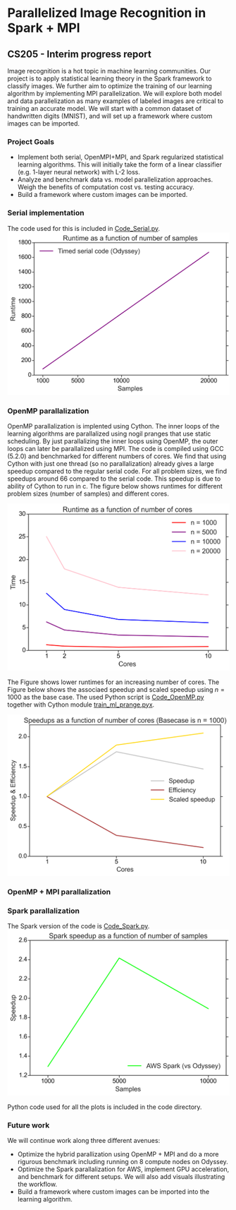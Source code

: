 # Parallelized Image Recognition in Spark + MPI
## CS205 - Interim progress report

Image recognition is a hot topic in machine learning communities. Our project is to apply statistical learning theory in the Spark framework to classify images. We further aim to optimize the training of our learning algorithm by implementing MPI parallelization. We will explore both model and data parallelization as many examples of labeled images are critical to training an accurate model. We will start with a common dataset of handwritten digits (MNIST), and will set up a framework where custom images can be imported.

### Project Goals
- Implement both serial, OpenMPI+MPI, and Spark regularized statistical learning algorithms. This will initially take the form of a linear classifier (e.g. 1-layer neural network) with L-2 loss.
- Analyze and benchmark data vs. model parallelization approaches. Weigh the benefits of computation cost vs. testing accuracy.
- Build a framework where custom images can be imported.

### Serial implementation

The code used for this is included in [Code_Serial.py](https://github.com/jdmaasakkers/cs205_prelimreport/blob/master/Code/Code_Serial.py).
![Serial-Runtimes](https://github.com/jdmaasakkers/cs205_prelimreport/blob/master/Sizes_Serial.png)


### OpenMP parallalization
OpenMP parallalization is implented using Cython. The inner loops of the learning algorithms are parallalized using nogil pranges that  use static scheduling. By just parallalizing the inner loops using OpenMP, the outer loops can later be parallalized using MPI. The code is compiled using GCC (5.2.0) and benchmarked for different numbers of cores. We find that using Cython with just one thread (so no parallalization) already gives a large speedup compared to the regular serial code. For all problem sizes, we find speedups around 66 compared to the serial code. This speedup is due to ability of Cython to run in c. The figure below shows runtimes for different problem sizes (number of samples) and different cores.

![OpenMP-Runtimes](https://github.com/jdmaasakkers/cs205_prelimreport/blob/master/Runtime_OpenMP.png)

The Figure shows lower runtimes for an increasing number of cores. The Figure below shows the associaed speedup and scaled speedup using $n = 1000$ as the base case. 
The used Python script is [Code_OpenMP.py](https://github.com/jdmaasakkers/cs205_prelimreport/blob/master/Code/Code_OpenMP.py) together with Cython module [train_ml_prange.pyx](https://github.com/jdmaasakkers/cs205_prelimreport/blob/master/Code/train_ml_prange.pyx).

![OpenMP-Speedups](https://github.com/jdmaasakkers/cs205_prelimreport/blob/master/Speedup_OpenMP.png)

### OpenMP + MPI parallalization

### Spark parallalization

The Spark version of the code is [Code_Spark.py](https://github.com/jdmaasakkers/cs205_prelimreport/blob/master/Code/Code_Spark.py).
![Spark-Speedups](https://github.com/jdmaasakkers/cs205_prelimreport/blob/master/Speedup_Spark.png)

Python code used for all the plots is included in the code directory. 

### Future work
We will continue work along three different avenues:
- Optimize the hybrid parallization using OpenMP + MPI and do a more rigurous benchmark including running on 8 compute nodes on Odyssey.
- Optimize the Spark parallalization for AWS, implement GPU acceleration, and benchmark for different setups. We will also add visuals illustrating the workflow. 
- Build a framework where custom images can be imported into the learning algorithm. 
